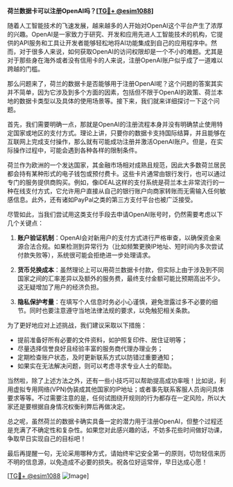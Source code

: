 **荷兰数据卡可以注册OpenAI吗？[[TG💪+ @esim1088](https://t.me/s/esim1088)]**

随着人工智能技术的飞速发展，越来越多的人开始对OpenAI这个平台产生了浓厚的兴趣。OpenAI是一家致力于研究、开发和应用先进人工智能技术的机构，它提供的API服务和工具让开发者能够轻松地将AI功能集成到自己的应用程序中。然而，对于很多人来说，如何获取OpenAI的访问权限却是一个不小的难题。尤其是对于那些身在海外或者没有信用卡的人来说，注册OpenAI账户似乎成了一道难以跨越的门槛。

那么问题来了，荷兰的数据卡是否能够用于注册OpenAI呢？这个问题的答案其实并不简单，因为它涉及到多个方面的因素，包括但不限于OpenAI的政策、荷兰本地的数据卡类型以及具体的使用场景等。接下来，我们就来详细探讨一下这个问题。

首先，我们需要明确一点，那就是OpenAI的注册流程本身并没有明确禁止使用特定国家或地区的支付方式。理论上讲，只要你的数据卡支持国际结算，并且能够在互联网上完成支付操作，那么就有可能成功注册并激活OpenAI账户。但是，在实际操作过程中，可能会遇到各种各样的限制条件。

荷兰作为欧洲的一个发达国家，其金融市场相对成熟且规范，因此大多数荷兰居民都会持有某种形式的电子钱包或预付费卡。这些卡片通常由银行发行，也可以通过专门的服务提供商购买。例如，像iDEAL这样的支付系统是荷兰本土非常流行的一种在线支付方式，它允许用户直接从自己的银行账户向商家转账而无需输入任何敏感信息。此外，还有诸如PayPal之类的第三方支付平台也被广泛接受。

尽管如此，当我们尝试用这类支付手段去申请OpenAI账号时，仍然需要考虑以下几个关键点：

1. **账户验证机制**：OpenAI会对新用户的支付方式进行严格审查，以确保资金来源合法合规。如果检测到异常行为（比如频繁更换IP地址、短时间内多次尝试付款失败等），系统很可能会拒绝进一步处理请求。
   
2. **货币兑换成本**：虽然理论上可以用荷兰数据卡付款，但实际上由于涉及到不同国家之间的汇率差异以及额外的服务费，最终支付金额可能比预期高出不少。这无疑增加了用户的经济负担。
   
3. **隐私保护考量**：在填写个人信息时务必小心谨慎，避免泄露过多不必要的细节。同时也要注意遵守当地法律法规的要求，以免触犯相关条款。

为了更好地应对上述挑战，我们建议采取以下措施：

- 提前准备好所有必要的文件资料，如护照复印件、居住证明等；
- 尽量选择信誉良好且经验丰富的服务商代理办理业务；
- 定期检查账户状态，及时更新联系方式以防错过重要通知；
- 如果实在无法解决问题，则可以考虑寻求专业人士的帮助。

当然啦，除了上述方法之外，还有一些小技巧可以帮助提高成功率哦！比如说，利用虚拟专用网络(VPN)伪装成其他国家的IP地址；或者事先联系客服人员询问具体要求等等。不过需要注意的是，任何试图绕开规则的行为都存在一定风险，所以大家还是要根据自身情况权衡利弊后再做决定。

总之呢，虽然荷兰的数据卡确实具备一定的潜力用于注册OpenAI，但整个过程还是充满了不确定性和复杂性。如果您对此感兴趣的话，不妨多花些时间做好功课，争取早日实现自己的目标吧！

最后再提醒一句，无论采用哪种方式，请始终牢记安全第一的原则，切勿轻信来历不明的信息源，以免造成不必要的损失。祝各位好运常伴，早日达成心愿！

[[TG💪+ @esim1088](https://t.me/s/esim1088) ![Image](https://i.postimg.cc/4NQfJmqS/Snipaste-2025-05-13-00-14-12.png)]